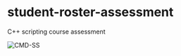 # student-roster-assessment
C++ scripting course assessment


![CMD-SS](https://user-images.githubusercontent.com/25331809/153729501-22b4ff49-8a1c-4bd7-a417-66b81fcefda2.PNG)
